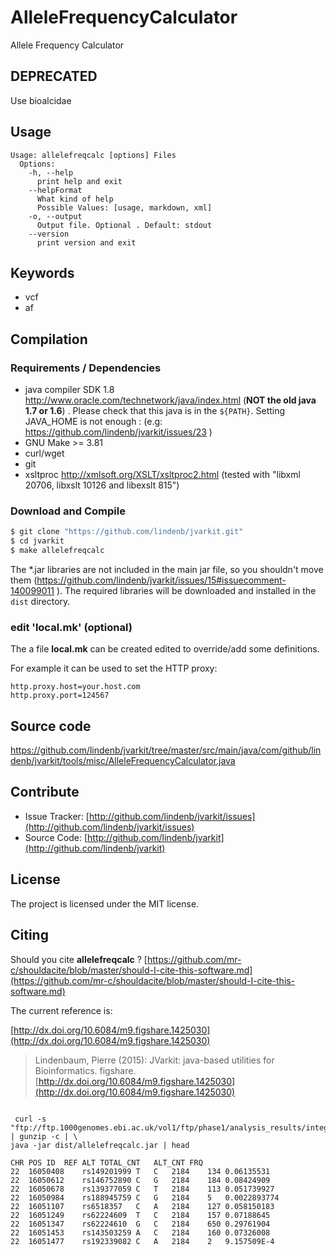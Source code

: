 # AlleleFrequencyCalculator

Allele Frequency Calculator


## DEPRECATED

Use bioalcidae

## Usage

```
Usage: allelefreqcalc [options] Files
  Options:
    -h, --help
      print help and exit
    --helpFormat
      What kind of help
      Possible Values: [usage, markdown, xml]
    -o, --output
      Output file. Optional . Default: stdout
    --version
      print version and exit

```


## Keywords

 * vcf
 * af


## Compilation

### Requirements / Dependencies

* java compiler SDK 1.8 http://www.oracle.com/technetwork/java/index.html (**NOT the old java 1.7 or 1.6**) . Please check that this java is in the `${PATH}`. Setting JAVA_HOME is not enough : (e.g: https://github.com/lindenb/jvarkit/issues/23 )
* GNU Make >= 3.81
* curl/wget
* git
* xsltproc http://xmlsoft.org/XSLT/xsltproc2.html (tested with "libxml 20706, libxslt 10126 and libexslt 815")


### Download and Compile

```bash
$ git clone "https://github.com/lindenb/jvarkit.git"
$ cd jvarkit
$ make allelefreqcalc
```

The *.jar libraries are not included in the main jar file, so you shouldn't move them (https://github.com/lindenb/jvarkit/issues/15#issuecomment-140099011 ).
The required libraries will be downloaded and installed in the `dist` directory.

### edit 'local.mk' (optional)

The a file **local.mk** can be created edited to override/add some definitions.

For example it can be used to set the HTTP proxy:

```
http.proxy.host=your.host.com
http.proxy.port=124567
```
## Source code 

[https://github.com/lindenb/jvarkit/tree/master/src/main/java/com/github/lindenb/jvarkit/tools/misc/AlleleFrequencyCalculator.java
](https://github.com/lindenb/jvarkit/tree/master/src/main/java/com/github/lindenb/jvarkit/tools/misc/AlleleFrequencyCalculator.java
)
## Contribute

- Issue Tracker: [http://github.com/lindenb/jvarkit/issues](http://github.com/lindenb/jvarkit/issues)
- Source Code: [http://github.com/lindenb/jvarkit](http://github.com/lindenb/jvarkit)

## License

The project is licensed under the MIT license.

## Citing

Should you cite **allelefreqcalc** ? [https://github.com/mr-c/shouldacite/blob/master/should-I-cite-this-software.md](https://github.com/mr-c/shouldacite/blob/master/should-I-cite-this-software.md)

The current reference is:

[http://dx.doi.org/10.6084/m9.figshare.1425030](http://dx.doi.org/10.6084/m9.figshare.1425030)

> Lindenbaum, Pierre (2015): JVarkit: java-based utilities for Bioinformatics. figshare.
> [http://dx.doi.org/10.6084/m9.figshare.1425030](http://dx.doi.org/10.6084/m9.figshare.1425030)





```

 curl -s  "ftp://ftp.1000genomes.ebi.ac.uk/vol1/ftp/phase1/analysis_results/integrated_call_sets/ALL.chr22.integrated_phase1_v3.20101123.snps_indels_svs.genotypes.vcf.gz" | gunzip -c | \
java -jar dist/allelefreqcalc.jar | head

CHR	POS	ID	REF	ALT	TOTAL_CNT	ALT_CNT	FRQ
22	16050408	rs149201999	T	C	2184	134	0.06135531
22	16050612	rs146752890	C	G	2184	184	0.08424909
22	16050678	rs139377059	C	T	2184	113	0.051739927
22	16050984	rs188945759	C	G	2184	5	0.0022893774
22	16051107	rs6518357	C	A	2184	127	0.058150183
22	16051249	rs62224609	T	C	2184	157	0.07188645
22	16051347	rs62224610	G	C	2184	650	0.29761904
22	16051453	rs143503259	A	C	2184	160	0.07326008
22	16051477	rs192339082	C	A	2184	2	9.157509E-4

```





